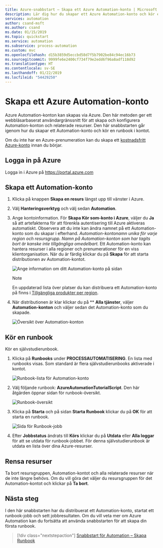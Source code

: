 ```yaml
---
title: Azure-snabbstart – Skapa ett Azure Automation-konto | Microsoft Docs
description: Lär dig hur du skapar ett Azure Automation-konto och kör en runbook
services: automation
author: csand-msft
ms.author: csand
ms.date: 01/15/2019
ms.topic: quickstart
ms.service: automation
ms.subservice: process-automation
ms.custom: mvc
ms.openlocfilehash: d15b3859d5eccbd58d7f5b7902be84c94ec16b73
ms.sourcegitcommit: 9999fe6e2400cf734f79e2edd6f96a8adf118d92
ms.translationtype: HT
ms.contentlocale: sv-SE
ms.lasthandoff: 01/22/2019
ms.locfileid: "54429250"
---
```

# <a name="create-an-azure-automation-account"></a>Skapa ett Azure Automation-konto

Azure Automation-konton kan skapas via Azure. Den här metoden ger ett webbläsarbaserat användargränssnitt för att skapa och konfigurera Automation-konton och relaterade resurser. Den här snabbstarten går igenom hur du skapar ett Automation-konto och kör en runbook i kontot.

Om du inte har en Azure-prenumeration kan du skapa ett [kostnadsfritt Azure-konto](https://azure.microsoft.com/free/?WT.mc_id=A261C142F) innan du börjar.

## <a name="sign-in-to-azure"></a>Logga in på Azure

Logga in i Azure på https://portal.azure.com

## <a name="create-automation-account"></a>Skapa ett Automation-konto

1. Klicka på knappen **Skapa en resurs** längst upp till vänster i Azure.

1. Välj **Hanteringsverktyg** och välj sedan **Automation**.

1. Ange kontoinformation. För **Skapa Kör som-konto i Azure**, väljer du **Ja** så att artefakterna för att förenkla autentisering till Azure aktiveras automatiskt. Observera att du inte kan ändra namnet på ett Automation-konto som du skapar i efterhand. *Automation-kontonamn unika för varje region och resursgrupp. Namn på Automation-konton som har tagits bort är kanske inte tillgängliga omedelbart.* Ett Automation-konto kan hantera resurser i alla regioner och prenumerationer för en viss klientorganisation. När du är färdig klickar du på **Skapa** för att starta distributionen av Automation-kontot.

    ![Ange information om ditt Automation-konto på sidan](./media/automation-quickstart-create-account/create-automation-account-portal-blade.png)  

    > [!NOTE]
    > En uppdaterad lista över platser du kan distribuera ett Automation-konto på finns i [Tillgängliga produkter per region](https://azure.microsoft.com/en-us/global-infrastructure/services/?products=automation&regions=all).

1. När distributionen är klar klickar du på ** **Alla tjänster**, väljer **Automation-konton** och väljer sedan det Automation-konto som du skapade.

    ![Översikt över Automation-konton](./media/automation-quickstart-create-account/automation-account-overview.png)

## <a name="run-a-runbook"></a>Kör en runbook

Kör en självstudierunbook.

1. Klicka på **Runbooks** under **PROCESSAUTOMATISERING**. En lista med runbooks visas. Som standard är flera självstudierunbooks aktiverade i kontot.

    ![Runbook-lista för Automation-konto](./media/automation-quickstart-create-account/automation-runbooks-overview.png)

1. Välj följande runbook: **AzureAutomationTutorialScript**. Den här åtgärden öppnar sidan för runbook-översikt.

    ![Runbook-översikt](./media/automation-quickstart-create-account/automation-tutorial-script-runbook-overview.png)

1. Klicka på **Starta** och på sidan **Starta Runbook** klickar du på **OK** för att starta en runbook.

    ![Sida för Runbook-jobb](./media/automation-quickstart-create-account/automation-tutorial-script-job.png)

1. Efter **Jobbstatus** ändrats till **Körs** klickar du på **Utdata** eller **Alla loggar** för att se utdata för runbook-jobbet. För denna självstudierunbook är utdata en lista över dina Azure-resurser.

## <a name="clean-up-resources"></a>Rensa resurser

Ta bort resursgruppen, Automation-kontot och alla relaterade resurser när de inte längre behövs. Om du vill göra det väljer du resursgruppen för det Automation-kontot och klickar på **Ta bort**.

## <a name="next-steps"></a>Nästa steg

I den här snabbstarten har du distribuerat ett Automation-konto, startat ett runbook-jobb och sett jobbresultaten. Om du vill veta mer om Azure Automation kan du fortsätta att använda snabbstarten för att skapa din första runbook.

> [!div class="nextstepaction"]
> [Snabbstart för Automation – Skapa Runbook](./automation-quickstart-create-runbook.md)

